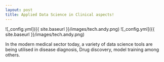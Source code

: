 ```yaml
---
layout: post
title: Applied Data Science in Clinical aspects!
---
```

![_config.yml]({{ site.baseurl }}/images/tech.andy.png)
![_config.yml]({{ site.baseurl }}/images/tech.andy.png)
<p>In the modern medical sector today, a variety of data science tools are being utilised in disease diagnosis, Drug discovery, model training among others.</p>
